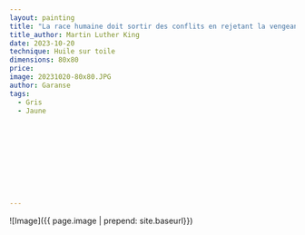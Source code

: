 ```yaml
---
layout: painting
title: "La race humaine doit sortir des conflits en rejetant la vengeance, l'agression et l'esprit de revanche.  Le moyen d'en sortir est l'Amour." 
title_author: Martin Luther King                                                          
date: 2023-10-20
technique: Huile sur toile 
dimensions: 80x80
price: 
image: 20231020-80x80.JPG
author: Garanse
tags:
  - Gris
  - Jaune
  
  
  
  
  
  
  
  
  
  
---
```

![Image]({{ page.image | prepend: site.baseurl}})


